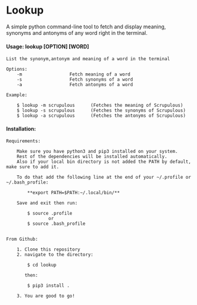 # Lookup
A simple python command-line tool to fetch and display meaning, synonyms and antonyms of any word right in the terminal.

#### Usage: lookup [OPTION] [WORD] 

    List the synonym,antonym and meaning of a word in the terminal
    
    Options:
        -m                  Fetch meaning of a word
        -s                  Fetch synonyms of a word
        -a                  Fetch antonyms of a word
    
    Example:
        
        $ lookup -m scrupulous      (Fetches the meaning of Scrupulous)
        $ lookup -s scrupulous      (Fetches the synonyms of Scrupulous)
        $ lookup -a scrupulous      (Fetches the antonyms of Scrupulous)

#### Installation:

    Requirements:
        
        Make sure you have python3 and pip3 installed on your system.
        Rest of the dependencies will be installed automatically.
        Also if your local bin directory is not added the PATH by default, make sure to add it.
        
        To do that add the following line at the end of your ~/.profile or ~/.bash_profile:
        
            **export PATH=$PATH:~/.local/bin/**
            
        Save and exit then run:
            
            $ source .profile
                    or
            $ source .bash_profile
             

    From Github:
        
        1. Clone this repository
        2. navigate to the directory:
            
            $ cd lookup

           then:

            $ pip3 install .

        3. You are good to go!
      

